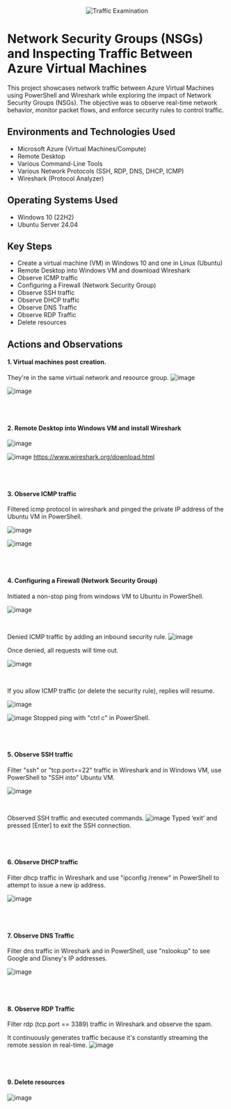 <p align="center">
<img src="https://i.imgur.com/Ua7udoS.png" alt="Traffic Examination"/>
</p>

<h1>Network Security Groups (NSGs) and Inspecting Traffic Between Azure Virtual Machines</h1>
This project showcases network traffic between Azure Virtual Machines using PowerShell and Wireshark while exploring the impact of Network Security Groups (NSGs). The objective was to observe real-time network behavior, monitor packet flows, and enforce security rules to control traffic. <br />



<h2>Environments and Technologies Used</h2>

- Microsoft Azure (Virtual Machines/Compute)
- Remote Desktop
- Various Command-Line Tools
- Various Network Protocols (SSH, RDP, DNS, DHCP, ICMP)
- Wireshark (Protocol Analyzer)

<h2>Operating Systems Used </h2>

- Windows 10 (22H2)
- Ubuntu Server 24.04

<h2>Key Steps</h2>

- Create a virtual machine (VM) in Windows 10 and one in Linux (Ubuntu)
- Remote Desktop into Windows VM and download Wireshark
- Observe ICMP traffic
- Configuring a Firewall (Network Security Group)
- Observe SSH traffic
- Observe DHCP traffic
- Observe DNS Traffic
- Observe RDP Traffic
- Delete resources

<h2>Actions and Observations</h2>

<h4>1. Virtual machines post creation.</h4>  

They're in the same virtual network and resource group.
![image](https://github.com/user-attachments/assets/62aefcc0-132f-4cf4-aeda-0649cc3b3c48)

![image](https://github.com/user-attachments/assets/0a422f05-f364-41c3-baa0-02658e233d3b)

<br>
<br>

<h4>2. Remote Desktop into Windows VM and install Wireshark</h4>

![image](https://github.com/user-attachments/assets/b9793e80-f932-4b02-866b-609a00fa67f1)

![image](https://github.com/user-attachments/assets/9f1ed518-b69b-4079-bb7c-363ca3212bda)
https://www.wireshark.org/download.html

<br>
<br>

<h4>3. Observe ICMP traffic</h4>

Filtered icmp protocol in wireshark and pinged the private IP address of the Ubuntu VM in PowerShell.

![image](https://github.com/user-attachments/assets/40b6f5f4-28fe-48cd-b57d-8aab656bfcb6) 

![image](https://github.com/user-attachments/assets/43bbf66c-d79f-4771-8047-e151a0c46443)

<br>
<br>

<h4>4. Configuring a Firewall (Network Security Group)</h4>

Initiated a non-stop ping from windows VM to Ubuntu in PowerShell.

![image](https://github.com/user-attachments/assets/1498dcd5-d8c6-4167-8ec6-7228c0fe51ef)

<br>

Denied ICMP traffic by adding an inbound security rule.
![image](https://github.com/user-attachments/assets/faa82324-460d-481f-9d50-92e7caa170a5)

Once denied, all requests will time out.

![image](https://github.com/user-attachments/assets/5667e010-0486-45b7-9abf-79ca682332bc) 

<br>

If you allow ICMP traffic (or delete the security rule), replies will resume. 

![image](https://github.com/user-attachments/assets/cb35776f-11d1-42e9-ab7e-de893ec59b3a)

![image](https://github.com/user-attachments/assets/a7d8df4b-3991-40b2-8e54-b769cb4eea36)
Stopped ping with "ctrl c" in PowerShell.

<br>
<br>

<h4>5. Observe SSH traffic</h4>

Filter "ssh" or "tcp.port==22" traffic in Wireshark and in Windows VM, use PowerShell to "SSH into" Ubuntu VM.

![image](https://github.com/user-attachments/assets/a1cf2163-55ee-4ce8-8f37-0dc4708fae1f)

<br>

Observed SSH traffic and executed commands.
![image](https://github.com/user-attachments/assets/a7b1b76f-e845-47d9-a12b-0737a862d325)
Typed ‘exit’ and pressed [Enter] to exit the SSH connection.

<br>
<br>

<h4>6. Observe DHCP traffic</h4>

Filter dhcp traffic in Wireshark and use "ipconfig /renew" in PowerShell to attempt to issue a new ip address.

![image](https://github.com/user-attachments/assets/9575fbd2-1265-411f-ae5a-0c5b8c3d00f6)

<br>
<br>

<h4>7. Observe DNS Traffic</h4>

Filter dns traffic in Wireshark and in PowerShell, use "nslookup" to see Google and Disney's IP addresses.

![image](https://github.com/user-attachments/assets/9abe62d7-a011-4f6e-9a56-91d0fc53cf98)

<br>
<br>

<h4>8. Observe RDP Traffic</h4>

Filter rdp (tcp.port == 3389) traffic in Wireshark and observe the spam.

It continuously generates traffic because it's constantly streaming the remote session in real-time.
![image](https://github.com/user-attachments/assets/f6a56c3f-d9bd-4ac7-af91-a54e41a164e1)

<br>
<br>

<h4>9. Delete resources</h4>

![image](https://github.com/user-attachments/assets/1f3130dc-e269-4852-8ad6-2030c3dcd899)







